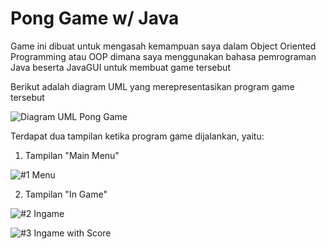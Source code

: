 # Pong Game w/ Java

Game ini dibuat untuk mengasah kemampuan saya dalam Object Oriented Programming atau OOP dimana saya menggunakan bahasa pemrograman Java beserta JavaGUI untuk membuat game tersebut

Berikut adalah diagram UML yang merepresentasikan program game tersebut

![Diagram UML  Pong Game](https://github.com/ArthurGregorius/ProyekPerkuliahan/assets/147962819/ad981cb0-f7f3-49b9-b3a7-3b641588a191)

Terdapat dua tampilan ketika program game dijalankan, yaitu:

1. Tampilan "Main Menu"

![#1 Menu](https://github.com/ArthurGregorius/ProyekPerkuliahan/assets/147962819/8391860e-aea0-42b9-8f05-1210982824cb)

2. Tampilan "In Game"

![#2 Ingame](https://github.com/ArthurGregorius/ProyekPerkuliahan/assets/147962819/1d89bc41-09c3-409d-a83e-bb0722c282cc)

![#3 Ingame with Score](https://github.com/ArthurGregorius/ProyekPerkuliahan/assets/147962819/f9f0b835-041e-457a-9d5d-765a3fae2192)

